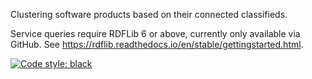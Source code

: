 Clustering software products based on their connected classifieds.

Service queries require RDFLib 6 or above, currently only available via GitHub.
See https://rdflib.readthedocs.io/en/stable/gettingstarted.html.

[![Code style: black](https://img.shields.io/badge/code%20style-black-000000.svg)](https://github.com/psf/black)
